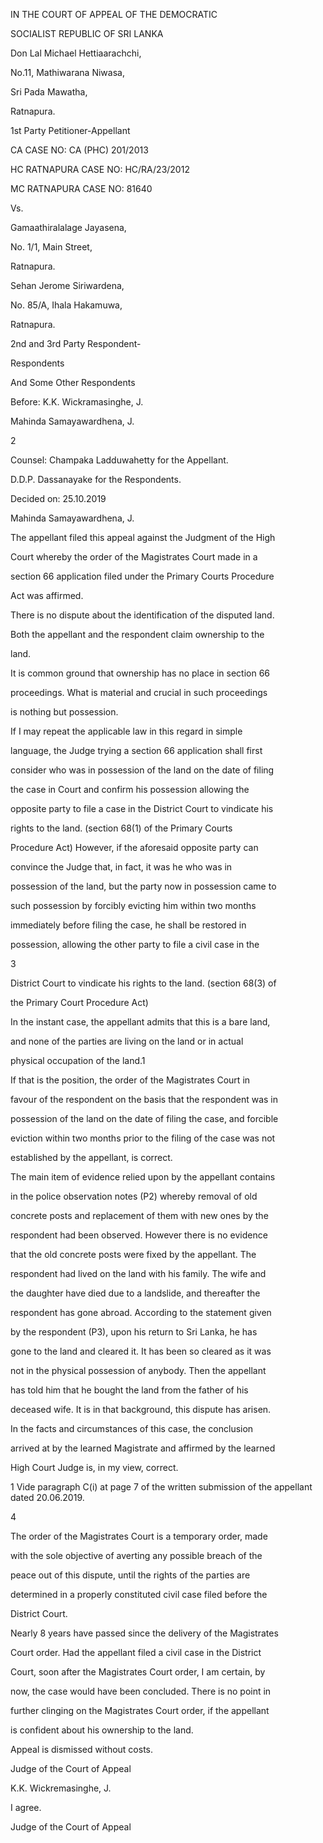 IN THE COURT OF APPEAL OF THE DEMOCRATIC

SOCIALIST REPUBLIC OF SRI LANKA

Don Lal Michael Hettiaarachchi,

No.11, Mathiwarana Niwasa,

Sri Pada Mawatha,

Ratnapura.

1st Party Petitioner-Appellant

CA CASE NO: CA (PHC) 201/2013

HC RATNAPURA CASE NO: HC/RA/23/2012

MC RATNAPURA CASE NO: 81640

Vs.

Gamaathiralalage Jayasena,

No. 1/1, Main Street,

Ratnapura.

Sehan Jerome Siriwardena,

No. 85/A, Ihala Hakamuwa,

Ratnapura.

2nd and 3rd Party Respondent-

Respondents

And Some Other Respondents

Before: K.K. Wickramasinghe, J.

Mahinda Samayawardhena, J.

2

Counsel: Champaka Ladduwahetty for the Appellant.

D.D.P. Dassanayake for the Respondents.

Decided on: 25.10.2019

Mahinda Samayawardhena, J.

The appellant filed this appeal against the Judgment of the High

Court whereby the order of the Magistrates Court made in a

section 66 application filed under the Primary Courts Procedure

Act was affirmed.

There is no dispute about the identification of the disputed land.

Both the appellant and the respondent claim ownership to the

land.

It is common ground that ownership has no place in section 66

proceedings. What is material and crucial in such proceedings

is nothing but possession.

If I may repeat the applicable law in this regard in simple

language, the Judge trying a section 66 application shall first

consider who was in possession of the land on the date of filing

the case in Court and confirm his possession allowing the

opposite party to file a case in the District Court to vindicate his

rights to the land. (section 68(1) of the Primary Courts

Procedure Act) However, if the aforesaid opposite party can

convince the Judge that, in fact, it was he who was in

possession of the land, but the party now in possession came to

such possession by forcibly evicting him within two months

immediately before filing the case, he shall be restored in

possession, allowing the other party to file a civil case in the

3

District Court to vindicate his rights to the land. (section 68(3) of

the Primary Court Procedure Act)

In the instant case, the appellant admits that this is a bare land,

and none of the parties are living on the land or in actual

physical occupation of the land.1

If that is the position, the order of the Magistrates Court in

favour of the respondent on the basis that the respondent was in

possession of the land on the date of filing the case, and forcible

eviction within two months prior to the filing of the case was not

established by the appellant, is correct.

The main item of evidence relied upon by the appellant contains

in the police observation notes (P2) whereby removal of old

concrete posts and replacement of them with new ones by the

respondent had been observed. However there is no evidence

that the old concrete posts were fixed by the appellant. The

respondent had lived on the land with his family. The wife and

the daughter have died due to a landslide, and thereafter the

respondent has gone abroad. According to the statement given

by the respondent (P3), upon his return to Sri Lanka, he has

gone to the land and cleared it. It has been so cleared as it was

not in the physical possession of anybody. Then the appellant

has told him that he bought the land from the father of his

deceased wife. It is in that background, this dispute has arisen.

In the facts and circumstances of this case, the conclusion

arrived at by the learned Magistrate and affirmed by the learned

High Court Judge is, in my view, correct.

1 Vide paragraph C(i) at page 7 of the written submission of the appellant dated 20.06.2019.

4

The order of the Magistrates Court is a temporary order, made

with the sole objective of averting any possible breach of the

peace out of this dispute, until the rights of the parties are

determined in a properly constituted civil case filed before the

District Court.

Nearly 8 years have passed since the delivery of the Magistrates

Court order. Had the appellant filed a civil case in the District

Court, soon after the Magistrates Court order, I am certain, by

now, the case would have been concluded. There is no point in

further clinging on the Magistrates Court order, if the appellant

is confident about his ownership to the land.

Appeal is dismissed without costs.

Judge of the Court of Appeal

K.K. Wickremasinghe, J.

I agree.

Judge of the Court of Appeal